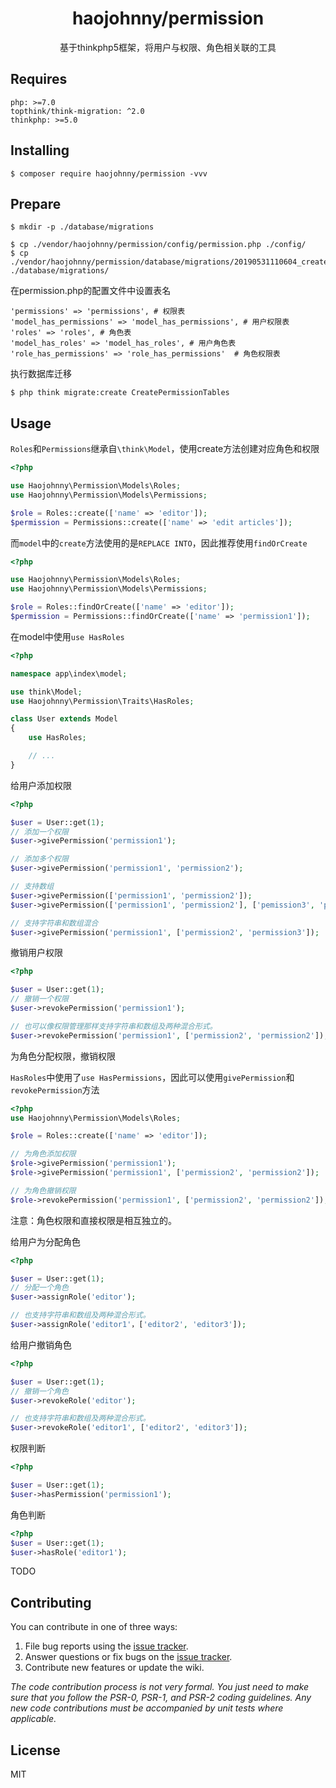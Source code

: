 <h1 align="center">haojohnny/permission </h1>

<p align="center">基于thinkphp5框架，将用户与权限、角色相关联的工具</p>

## Requires

    php: >=7.0
    topthink/think-migration: ^2.0
    thinkphp: >=5.0

## Installing

```shell
$ composer require haojohnny/permission -vvv
```

## Prepare
```shell
$ mkdir -p ./database/migrations

$ cp ./vendor/haojohnny/permission/config/permission.php ./config/
$ cp ./vendor/haojohnny/permission/database/migrations/20190531110604_create_permission_tables.php ./database/migrations/
```
 
在permission.php的配置文件中设置表名

    'permissions' => 'permissions', # 权限表
    'model_has_permissions' => 'model_has_permissions', # 用户权限表
    'roles' => 'roles', # 角色表
    'model_has_roles' => 'model_has_roles', # 用户角色表
    'role_has_permissions' => 'role_has_permissions'  # 角色权限表 
    

执行数据库迁移
```shell
$ php think migrate:create CreatePermissionTables
```

## Usage

`Roles`和`Permissions`继承自`\think\Model`，使用create方法创建对应角色和权限

```php
<?php

use Haojohnny\Permission\Models\Roles;
use Haojohnny\Permission\Models\Permissions;

$role = Roles::create(['name' => 'editor']);
$permission = Permissions::create(['name' => 'edit articles']);

```
而`model`中的`create`方法使用的是`REPLACE INTO`，因此推荐使用`findOrCreate`
```php
<?php

use Haojohnny\Permission\Models\Roles;
use Haojohnny\Permission\Models\Permissions;

$role = Roles::findOrCreate(['name' => 'editor']);
$permission = Permissions::findOrCreate(['name' => 'permission1']);
```

在model中使用`use HasRoles`

```php
<?php

namespace app\index\model;

use think\Model;
use Haojohnny\Permission\Traits\HasRoles;

class User extends Model
{
    use HasRoles;

    // ...
}
```

给用户添加权限
```php
<?php

$user = User::get(1);
// 添加一个权限
$user->givePermission('permission1');

// 添加多个权限
$user->givePermission('permission1', 'permission2');

// 支持数组
$user->givePermission(['permission1', 'permission2']);
$user->givePermission(['permission1', 'permission2'], ['pemission3', 'permission4']);

// 支持字符串和数组混合
$user->givePermission('permission1', ['permission2', 'permission3']);
```

撤销用户权限
```php
<?php

$user = User::get(1);
// 撤销一个权限
$user->revokePermission('permission1');

// 也可以像权限管理那样支持字符串和数组及两种混合形式。
$user->revokePermission('permission1', ['permission2', 'permission2']);
```

为角色分配权限，撤销权限

`HasRoles`中使用了`use HasPermissions`，因此可以使用`givePermission`和`revokePermission`方法
```php
<?php
use Haojohnny\Permission\Models\Roles;

$role = Roles::create(['name' => 'editor']);

// 为角色添加权限
$role->givePermission('permission1');
$role->givePermission('permission1', ['permission2', 'permission2']);

// 为角色撤销权限
$role->revokePermission('permission1', ['permission2', 'permission2']);
```
注意：角色权限和直接权限是相互独立的。

给用户为分配角色
```php
<?php

$user = User::get(1);
// 分配一个角色
$user->assignRole('editor');

// 也支持字符串和数组及两种混合形式。
$user->assignRole('editor1'，['editor2', 'editor3']);
```
给用户撤销角色
```php
<?php

$user = User::get(1);
// 撤销一个角色
$user->revokeRole('editor');

// 也支持字符串和数组及两种混合形式。
$user->revokeRole('editor1', ['editor2', 'editor3']);
```

权限判断

```php
<?php

$user = User::get(1);
$user->hasPermission('permission1');
```

角色判断
```php
<?php
$user = User::get(1);
$user->hasRole('editor1');
```

TODO

## Contributing

You can contribute in one of three ways:

1. File bug reports using the [issue tracker](https://github.com/haojohnny/permission/issues).
2. Answer questions or fix bugs on the [issue tracker](https://github.com/haojohnny/permission/issues).
3. Contribute new features or update the wiki.

_The code contribution process is not very formal. You just need to make sure that you follow the PSR-0, PSR-1, and PSR-2 coding guidelines. Any new code contributions must be accompanied by unit tests where applicable._

## License

MIT
